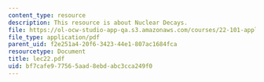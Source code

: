 ```yaml
---
content_type: resource
description: This resource is about Nuclear Decays.
file: https://ol-ocw-studio-app-qa.s3.amazonaws.com/courses/22-101-applied-nuclear-physics-fall-2006/bf7cafe977565aad8ebdabc3cca249f0_lec22.pdf
file_type: application/pdf
parent_uid: f2e251a4-20f6-3423-44e1-807ac1684fca
resourcetype: Document
title: lec22.pdf
uid: bf7cafe9-7756-5aad-8ebd-abc3cca249f0
---
```

